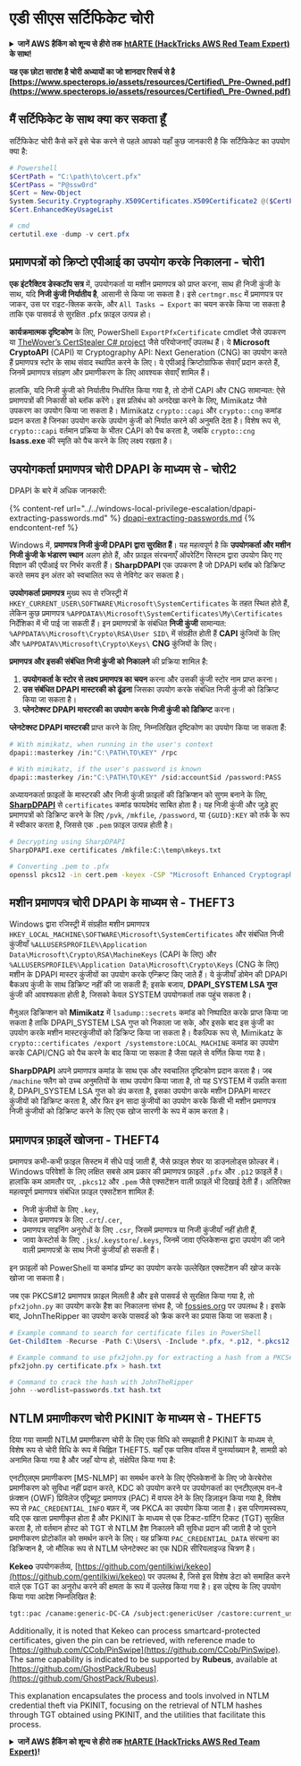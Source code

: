 # एडी सीएस सर्टिफिकेट चोरी

<details>

<summary><strong>जानें AWS हैकिंग को शून्य से हीरो तक</strong> <a href="https://training.hacktricks.xyz/courses/arte"><strong>htARTE (HackTricks AWS Red Team Expert)</strong></a><strong> के साथ!</strong></summary>

HackTricks का समर्थन करने के अन्य तरीके:

* यदि आप अपनी **कंपनी का विज्ञापन HackTricks में देखना चाहते हैं** या **HackTricks को PDF में डाउनलोड करना चाहते हैं** तो [**सब्सक्रिप्शन प्लान्स देखें**](https://github.com/sponsors/carlospolop)!
* [**आधिकारिक PEASS और HackTricks स्वैग**](https://peass.creator-spring.com) प्राप्त करें
* हमारे विशेष [**NFTs**](https://opensea.io/collection/the-peass-family) संग्रह [**The PEASS Family**](https://opensea.io/collection/the-peass-family) खोजें
* **शामिल हों** 💬 [**डिस्कॉर्ड समूह**](https://discord.gg/hRep4RUj7f) या [**टेलीग्राम समूह**](https://t.me/peass) और **मुझे** **ट्विटर** 🐦 [**@carlospolopm**](https://twitter.com/carlospolopm)** पर फॉलो** करें।
* **हैकिंग ट्रिक्स साझा करें** [**HackTricks**](https://github.com/carlospolop/hacktricks) और [**HackTricks Cloud**](https://github.com/carlospolop/hacktricks-cloud) github repos पर PRs सबमिट करके।

</details>

**यह एक छोटा सारांश है चोरी अध्यायों का जो शानदार रिसर्च से है [https://www.specterops.io/assets/resources/Certified\_Pre-Owned.pdf](https://www.specterops.io/assets/resources/Certified\_Pre-Owned.pdf)**

## मैं सर्टिफिकेट के साथ क्या कर सकता हूँ

सर्टिफिकेट चोरी कैसे करें इसे चेक करने से पहले आपको यहाँ कुछ जानकारी है कि सर्टिफिकेट का उपयोग क्या है:
```powershell
# Powershell
$CertPath = "C:\path\to\cert.pfx"
$CertPass = "P@ssw0rd"
$Cert = New-Object
System.Security.Cryptography.X509Certificates.X509Certificate2 @($CertPath, $CertPass)
$Cert.EnhancedKeyUsageList

# cmd
certutil.exe -dump -v cert.pfx
```
## प्रमाणपत्रों को क्रिप्टो एपीआई का उपयोग करके निकालना - चोरी1

**एक इंटरैक्टिव डेस्कटॉप सत्र** में, उपयोगकर्ता या मशीन प्रमाणपत्र को प्राप्त करना, साथ ही निजी कुंजी के साथ, यदि **निजी कुंजी निर्यातीय है**, आसानी से किया जा सकता है। इसे `certmgr.msc` में प्रमाणपत्र पर जाकर, उस पर राइट-क्लिक करके, और `All Tasks → Export` का चयन करके किया जा सकता है ताकि एक पासवर्ड से सुरक्षित .pfx फ़ाइल उत्पन्न हो।

**कार्यक्रमात्मक दृष्टिकोण** के लिए, PowerShell `ExportPfxCertificate` cmdlet जैसे उपकरण या [TheWover’s CertStealer C# project](https://github.com/TheWover/CertStealer) जैसे परियोजनाएँ उपलब्ध हैं। ये **Microsoft CryptoAPI** (CAPI) या Cryptography API: Next Generation (CNG) का उपयोग करते हैं प्रमाणपत्र स्टोर के साथ संवाद स्थापित करने के लिए। ये एपीआई क्रिप्टोग्राफिक सेवाएँ प्रदान करते हैं, जिनमें प्रमाणपत्र संग्रहण और प्रमाणीकरण के लिए आवश्यक सेवाएँ शामिल हैं।

हालांकि, यदि निजी कुंजी को निर्यातीय निर्धारित किया गया है, तो दोनों CAPI और CNG सामान्यत: ऐसे प्रमाणपत्रों की निकासी को ब्लॉक करेंगे। इस प्रतिबंध को अनदेखा करने के लिए, Mimikatz जैसे उपकरण का उपयोग किया जा सकता है। Mimikatz `crypto::capi` और `crypto::cng` कमांड प्रदान करता है जिनका उपयोग करके उपयोग कुंजी को निर्यात करने की अनुमति देता है। विशेष रूप से, `crypto::capi` वर्तमान प्रक्रिया के भीतर CAPI को पैच करता है, जबकि `crypto::cng` **lsass.exe** की स्मृति को पैच करने के लिए लक्ष्य रखता है।

## उपयोगकर्ता प्रमाणपत्र चोरी DPAPI के माध्यम से - चोरी2

DPAPI के बारे में अधिक जानकारी:

{% content-ref url="../../windows-local-privilege-escalation/dpapi-extracting-passwords.md" %}
[dpapi-extracting-passwords.md](../../windows-local-privilege-escalation/dpapi-extracting-passwords.md)
{% endcontent-ref %}

Windows में, **प्रमाणपत्र निजी कुंजी DPAPI द्वारा सुरक्षित हैं**। यह महत्वपूर्ण है कि **उपयोगकर्ता और मशीन निजी कुंजी के भंडारण स्थान** अलग होते हैं, और फ़ाइल संरचनाएँ ऑपरेटिंग सिस्टम द्वारा उपयोग किए गए विज्ञान की एपीआई पर निर्भर करती हैं। **SharpDPAPI** एक उपकरण है जो DPAPI ब्लॉब को डिक्रिप्ट करते समय इन अंतर को स्वचालित रूप से नेविगेट कर सकता है।

**उपयोगकर्ता प्रमाणपत्र** मुख्य रूप से रजिस्ट्री में `HKEY_CURRENT_USER\SOFTWARE\Microsoft\SystemCertificates` के तहत स्थित होते हैं, लेकिन कुछ प्रमाणपत्र `%APPDATA%\Microsoft\SystemCertificates\My\Certificates` निर्देशिका में भी पाई जा सकती हैं। इन प्रमाणपत्रों के संबंधित **निजी कुंजी** सामान्यत: `%APPDATA%\Microsoft\Crypto\RSA\User SID\` में संग्रहीत होती हैं **CAPI** कुंजियों के लिए और `%APPDATA%\Microsoft\Crypto\Keys\` **CNG** कुंजियों के लिए।

**प्रमाणपत्र और इसकी संबंधित निजी कुंजी को निकालने** की प्रक्रिया शामिल है:

1. **उपयोगकर्ता के स्टोर से लक्ष्य प्रमाणपत्र का चयन** करना और उसकी कुंजी स्टोर नाम प्राप्त करना।
2. **उस संबंधित DPAPI मास्टरकी को ढूंढना** जिसका उपयोग करके संबंधित निजी कुंजी को डिक्रिप्ट किया जा सकता है।
3. **प्लेनटेक्स्ट DPAPI मास्टरकी का उपयोग करके निजी कुंजी को डिक्रिप्ट** करना।

**प्लेनटेक्स्ट DPAPI मास्टरकी** प्राप्त करने के लिए, निम्नलिखित दृष्टिकोण का उपयोग किया जा सकता हैं:
```bash
# With mimikatz, when running in the user's context
dpapi::masterkey /in:"C:\PATH\TO\KEY" /rpc

# With mimikatz, if the user's password is known
dpapi::masterkey /in:"C:\PATH\TO\KEY" /sid:accountSid /password:PASS
```
अध्यायनकर्ता फ़ाइलों के मास्टरकी और निजी कुंजी फ़ाइलों की डिक्रिप्शन को सुगम बनाने के लिए, [**SharpDPAPI**](https://github.com/GhostPack/SharpDPAPI) से `certificates` कमांड फायदेमंद साबित होता है। यह निजी कुंजी और जुड़े हुए प्रमाणपत्रों को डिक्रिप्ट करने के लिए `/pvk`, `/mkfile`, `/password`, या `{GUID}:KEY` को तर्क के रूप में स्वीकार करता है, जिससे एक `.pem` फ़ाइल उत्पन्न होती है।
```bash
# Decrypting using SharpDPAPI
SharpDPAPI.exe certificates /mkfile:C:\temp\mkeys.txt

# Converting .pem to .pfx
openssl pkcs12 -in cert.pem -keyex -CSP "Microsoft Enhanced Cryptographic Provider v1.0" -export -out cert.pfx
```
## मशीन प्रमाणपत्र चोरी DPAPI के माध्यम से - THEFT3

Windows द्वारा रजिस्ट्री में संग्रहीत मशीन प्रमाणपत्र `HKEY_LOCAL_MACHINE\SOFTWARE\Microsoft\SystemCertificates` और संबंधित निजी कुंजीयाँ `%ALLUSERSPROFILE%\Application Data\Microsoft\Crypto\RSA\MachineKeys` (CAPI के लिए) और `%ALLUSERSPROFILE%\Application Data\Microsoft\Crypto\Keys` (CNG के लिए) मशीन के DPAPI मास्टर कुंजीयों का उपयोग करके एन्क्रिप्ट किए जाते हैं। ये कुंजीयाँ डोमेन की DPAPI बैकअप कुंजी के साथ डिक्रिप्ट नहीं की जा सकती हैं; इसके बजाय, **DPAPI_SYSTEM LSA गुप्त** कुंजी की आवश्यकता होती है, जिसको केवल SYSTEM उपयोगकर्ता तक पहुंच सकता है।

मैनुअल डिक्रिप्शन को **Mimikatz** में `lsadump::secrets` कमांड को निष्पादित करके प्राप्त किया जा सकता है ताकि DPAPI_SYSTEM LSA गुप्त को निकाला जा सके, और इसके बाद इस कुंजी का उपयोग करके मशीन मास्टरकुंजीयों को डिक्रिप्ट किया जा सकता है। वैकल्पिक रूप से, Mimikatz के `crypto::certificates /export /systemstore:LOCAL_MACHINE` कमांड का उपयोग करके CAPI/CNG को पैच करने के बाद किया जा सकता है जैसा पहले से वर्णित किया गया है।

**SharpDPAPI** अपने प्रमाणपत्र कमांड के साथ एक और स्वचालित दृष्टिकोण प्रदान करता है। जब `/machine` फ्लैग को उच्च अनुमतियों के साथ उपयोग किया जाता है, तो यह SYSTEM में उन्नति करता है, DPAPI_SYSTEM LSA गुप्त को डंप करता है, इसका उपयोग करके मशीन DPAPI मास्टर कुंजीयों को डिक्रिप्ट करता है, और फिर इन सादा कुंजीयों का उपयोग करके किसी भी मशीन प्रमाणपत्र निजी कुंजीयों को डिक्रिप्ट करने के लिए एक खोज सारणी के रूप में काम करता है।


## प्रमाणपत्र फ़ाइलें खोजना - THEFT4

प्रमाणपत्र कभी-कभी फ़ाइल सिस्टम में सीधे पाई जाती हैं, जैसे फ़ाइल शेयर या डाउनलोड्स फ़ोल्डर में। Windows परिवेशों के लिए लक्षित सबसे आम प्रकार की प्रमाणपत्र फ़ाइलें `.pfx` और `.p12` फ़ाइलें हैं। हालांकि कम आमतौर पर, `.pkcs12` और `.pem` जैसे एक्सटेंशन वाली फ़ाइलें भी दिखाई देती हैं। अतिरिक्त महत्वपूर्ण प्रमाणपत्र संबंधित फ़ाइल एक्सटेंशन शामिल हैं:
- निजी कुंजीयों के लिए `.key`,
- केवल प्रमाणपत्र के लिए `.crt`/`.cer`,
- प्रमाणपत्र साइनिंग अनुरोधों के लिए `.csr`, जिसमें प्रमाणपत्र या निजी कुंजीयाँ नहीं होती हैं,
- जावा केस्टोर्स के लिए `.jks`/`.keystore`/`.keys`, जिनमें जावा एप्लिकेशन्स द्वारा उपयोग की जाने वाली प्रमाणपत्रों के साथ निजी कुंजीयाँ हो सकती हैं।

इन फ़ाइलों को PowerShell या कमांड प्रॉम्प्ट का उपयोग करके उल्लेखित एक्सटेंशन की खोज करके खोजा जा सकता है।

जब एक PKCS#12 प्रमाणपत्र फ़ाइल मिलती है और इसे पासवर्ड से सुरक्षित किया गया है, तो `pfx2john.py` का उपयोग करके हैश का निकालना संभव है, जो [fossies.org](https://fossies.org/dox/john-1.9.0-jumbo-1/pfx2john_8py_source.html) पर उपलब्ध है। इसके बाद, JohnTheRipper का उपयोग करके पासवर्ड को क्रैक करने का प्रयास किया जा सकता है।
```powershell
# Example command to search for certificate files in PowerShell
Get-ChildItem -Recurse -Path C:\Users\ -Include *.pfx, *.p12, *.pkcs12, *.pem, *.key, *.crt, *.cer, *.csr, *.jks, *.keystore, *.keys

# Example command to use pfx2john.py for extracting a hash from a PKCS#12 file
pfx2john.py certificate.pfx > hash.txt

# Command to crack the hash with JohnTheRipper
john --wordlist=passwords.txt hash.txt
```
## NTLM प्रमाणीकरण चोरी PKINIT के माध्यम से - THEFT5

दिया गया सामग्री NTLM प्रमाणीकरण चोरी के लिए एक विधि को समझाती है PKINIT के माध्यम से, विशेष रूप से चोरी विधि के रूप में चिह्नित THEFT5. यहाँ एक पासिव वॉयस में पुनर्व्याख्यान है, सामग्री को अनामित किया गया है और जहाँ योग्य हो, संक्षेपित किया गया है:

एनटीएलएम प्रमाणीकरण [MS-NLMP] का समर्थन करने के लिए ऐप्लिकेशनों के लिए जो केरबेरोस प्रमाणीकरण को सुविधा नहीं प्रदान करते, KDC को उपयोग करने पर उपयोगकर्ता का एनटीएलएम वन-वे फ़ंक्शन (OWF) प्रिविलेज एट्रिब्यूट प्रमाणपत्र (PAC) में वापस देने के लिए डिज़ाइन किया गया है, विशेष रूप से `PAC_CREDENTIAL_INFO` बफ़र में, जब PKCA का उपयोग किया जाता है। इस परिणामस्वरूप, यदि एक खाता प्रमाणीकृत होता है और PKINIT के माध्यम से एक टिकट-ग्रांटिंग टिकट (TGT) सुरक्षित करता है, तो वर्तमान होस्ट को TGT से NTLM हैश निकालने की सुविधा प्रदान की जाती है जो पुराने प्रमाणीकरण प्रोटोकॉल को समर्थन करने के लिए। यह प्रक्रिया `PAC_CREDENTIAL_DATA` संरचना का डिक्रिप्शन है, जो मौलिक रूप से NTLM प्लेनटेक्स्ट का एक NDR सीरियलाइज्ड चित्रण है।

**Kekeo** उपयोगकर्तव्य, [https://github.com/gentilkiwi/kekeo](https://github.com/gentilkiwi/kekeo) पर उपलब्ध है, जिसे इस विशेष डेटा को समाहित करने वाले एक TGT का अनुरोध करने की क्षमता के रूप में उल्लेख किया गया है। इस उद्देश्य के लिए उपयोग किया गया आदेश निम्नलिखित है:
```bash
tgt::pac /caname:generic-DC-CA /subject:genericUser /castore:current_user /domain:domain.local
```
Additionally, it is noted that Kekeo can process smartcard-protected certificates, given the pin can be retrieved, with reference made to [https://github.com/CCob/PinSwipe](https://github.com/CCob/PinSwipe). The same capability is indicated to be supported by **Rubeus**, available at [https://github.com/GhostPack/Rubeus](https://github.com/GhostPack/Rubeus).

This explanation encapsulates the process and tools involved in NTLM credential theft via PKINIT, focusing on the retrieval of NTLM hashes through TGT obtained using PKINIT, and the utilities that facilitate this process.

<details>

<summary><strong>जानें AWS हैकिंग को शून्य से हीरो तक</strong> <a href="https://training.hacktricks.xyz/courses/arte"><strong>htARTE (HackTricks AWS Red Team Expert)</strong></a><strong>!</strong></summary>

Other ways to support HackTricks:

* If you want to see your **company advertised in HackTricks** or **download HackTricks in PDF** Check the [**SUBSCRIPTION PLANS**](https://github.com/sponsors/carlospolop)!
* Get the [**official PEASS & HackTricks swag**](https://peass.creator-spring.com)
* Discover [**The PEASS Family**](https://opensea.io/collection/the-peass-family), our collection of exclusive [**NFTs**](https://opensea.io/collection/the-peass-family)
* **Join the** 💬 [**Discord group**](https://discord.gg/hRep4RUj7f) or the [**telegram group**](https://t.me/peass) or **follow** me on **Twitter** 🐦 [**@carlospolopm**](https://twitter.com/carlospolopm)**.**
* **Share your hacking tricks by submitting PRs to the** [**HackTricks**](https://github.com/carlospolop/hacktricks) and [**HackTricks Cloud**](https://github.com/carlospolop/hacktricks-cloud) github repos.

</details>

